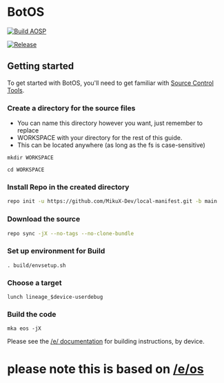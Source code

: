 BotOS
=====

[![Build AOSP](https://github.com/MikuX-Dev/local-manifest/actions/workflows/eos.yml/badge.svg)](https://github.com/MikuX-Dev/local-manifest/actions/workflows/eos.yml)


[![Release](https://github.com/MikuX-Dev/local-manifest/actions/workflows/eos.yml/badge.svg?event=release)](https://github.com/MikuX-Dev/local-manifest/actions/workflows/eos.yml)


Getting started
---------------

To get started with BotOS, you'll need to get familiar with [Source Control Tools](https://source.android.com/setup/develop).

### Create a directory for the source files

* You can name this directory however you want, just remember to replace
* WORKSPACE with your directory for the rest of this guide.
* This can be located anywhere (as long as the fs is case-sensitive)

```
mkdir WORKSPACE
```
```
cd WORKSPACE
```

### Install Repo in the created directory
```bash
repo init -u https://github.com/MikuX-Dev/local-manifest.git -b main
```

### Download the source
```bash
repo sync -jX --no-tags --no-clone-bundle 
```

### Set up environment for Build
```
. build/envsetup.sh
```
### Choose a target
```
lunch lineage_$device-userdebug
```
### Build the code
```
mka eos -jX
```

Please see the [/e/ documentation](https://doc.e.foundation/how-tos/#build-e-for-a-device) for building instructions, by device.

please note this is based on [/e/os](https://e.foundation/e-os/)
=================================================================
